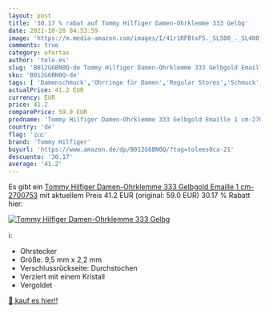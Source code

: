 ```yaml
---
layout: post
title: '30.17 % rabat auf Tommy Hilfiger Damen-Ohrklemme 333 Gelbg'
date: 2021-10-28 04:53:59
image: 'https://m.media-amazon.com/images/I/41r1RFBtxFS._SL500_._SL400_.jpg'
comments: true
category: ofertas
author: 'tole.es'
slug: 'B012G6BN0Q-de Tommy Hilfiger Damen-Ohrklemme 333 Gelbgold Emaille 1...'
sku: 'B012G6BN0Q-de'
tags: [ 'Damenschmuck','Ohrringe für Damen','Regular Stores','Schmuck','Shops','tommy hilfiger', ]
actualPrice: 41.2 EUR
currency: EUR
price: 41.2
comparePrice: 59.0 EUR
prodname: 'Tommy Hilfiger Damen-Ohrklemme 333 Gelbgold Emaille 1 cm-2700753'
country: 'de'
flag: '🇩🇪'
brand: 'Tommy Hilfiger'
buyurl: 'https://www.amazon.de/dp/B012G6BN0Q/?tag=tolees0ca-21'
descuento: '30.17'
average: '41.2'
---
```


Es gibt ein [Tommy Hilfiger Damen-Ohrklemme 333 Gelbgold Emaille 1 cm-2700753](https://www.amazon.de/dp/B012G6BN0Q/?tag=tolees0ca-21) mit aktuellem Preis 41.2 EUR (original: 59.0 EUR) 30.17 % Rabatt hier:

[![Tommy Hilfiger Damen-Ohrklemme 333 Gelbg](https://m.media-amazon.com/images/I/41r1RFBtxFS._SL500_._SL400_.jpg)](https://www.amazon.de/dp/B012G6BN0Q/?tag=tolees0ca-21)

ℹ️:

- Ohrstecker
- Größe: 9,5 mm x 2,2 mm
- Verschlussrückseite: Durchstochen
- Verziert mit einem Kristall
- Vergoldet

[🛒 kauf es hier!!](https://www.amazon.de/dp/B012G6BN0Q/?tag=tolees0ca-21)
